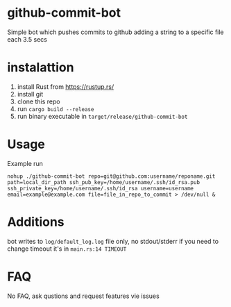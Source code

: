# github-commit-bot

Simple bot which pushes commits to github adding a string to a specific file each 3.5 secs

# instalattion
1) install Rust from https://rustup.rs/
2) install git 
3) clone this repo
4) run `cargo build --release`
5) run binary executable in `target/release/github-commit-bot`

# Usage

Example run
```
nohup ./github-commit-bot repo=git@github.com:username/reponame.git path=local_dir_path ssh_pub_key=/home/username/.ssh/id_rsa.pub ssh_private_key=/home/username/.ssh/id_rsa username=username email=example@example.com file=file_in_repo_to_commit > /dev/null &

```


# Additions
bot writes to `log/default_log.log` file only, no stdout/stderr
if you need to change timeout it's in `main.rs:14 TIMEOUT`

# FAQ
No FAQ, ask qustions and request features vie issues

